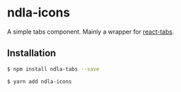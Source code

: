 # ndla-icons

A simple tabs component. Mainly a wrapper for [react-tabs](https://github.com/reactjs/react-tabs).

## Installation

```sh
$ npm install ndla-tabs --save
```

```sh
$ yarn add ndla-icons
```
